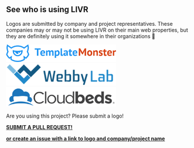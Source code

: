 ## See who is using LIVR

Logos are submitted by company and project representatives. These companies may or may not be using LIVR on their main web properties, but they are definitely using it somewhere in their organizations 🙂

<a href="https://www.templatemonster.com/" rel="noopener noreferrer"> 
    <img src="assets/users/templatemonster.svg" alt="TemplateMonster" width="300">
</a>

<a href="https://webbylab.com" rel="noopener noreferrer">
    <img src="assets/users/webbylab.png" alt="WebbyLab" width="300">
</a>

<a href="https://www.cloudbeds.com/" rel="noopener noreferrer"> 
    <img src="assets/users/cloudbeds.svg" alt="Cloudbeds" width="300">
</a>


Are you using this project? Please submit a logo!

**[SUBMIT A PULL REQUEST!](https://github.com/koorchik/livr/edit/master/gitbook/users.md)**

**[or create an issue with a link to logo and company/project name](https://github.com/koorchik/LIVR/issues/new)**
